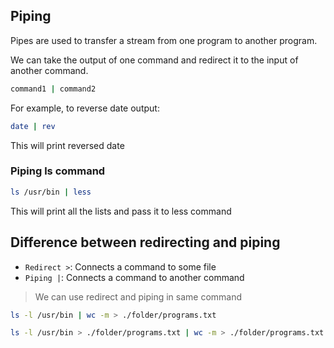 ## Piping

Pipes are used to transfer a stream from one program to another program.

We can take the output of one command and redirect it to the input of another command.


```bash
command1 | command2
```

For example, to reverse date output:

```bash
date | rev
```
This will print reversed date


### Piping ls command

```bash
ls /usr/bin | less
```

This will print all the lists and pass it to less command


## Difference between redirecting and piping

- `Redirect >`: Connects a command to some file
- `Piping |`: Connects a command to another command

> We can use redirect and piping in same command

```bash
ls -l /usr/bin | wc -m > ./folder/programs.txt
```

```bash
ls -l /usr/bin > ./folder/programs.txt | wc -m > ./folder/programs.txt
```